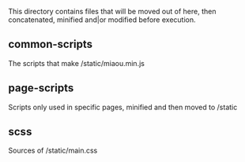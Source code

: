 This directory contains files that will be moved out of here, then concatenated, minified and|or modified before execution.

## common-scripts

The scripts that make /static/miaou.min.js

## page-scripts

Scripts only used in specific pages, minified and then moved to /static

## scss

Sources of /static/main.css
